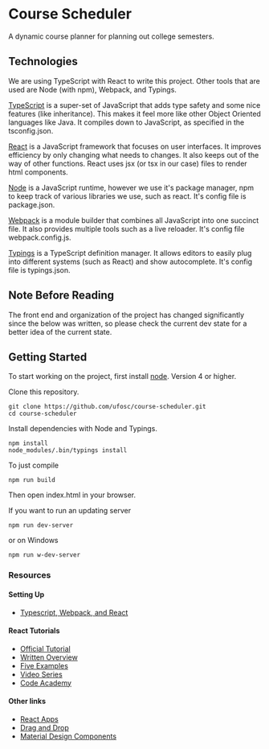# Course Scheduler

A dynamic course planner for planning out college semesters. 

## Technologies

We are using TypeScript with React to write this project. Other tools that are used are Node (with npm), Webpack, and Typings. 

[TypeScript](http://www.typescriptlang.org/) is a super-set of JavaScript that adds type safety and some nice features (like inheritance). This makes it feel more like other Object Oriented languages like Java. It compiles down to JavaScript, as specified in the tsconfig.json.
 
[React](https://facebook.github.io/react/) is a JavaScript framework that focuses on user interfaces. It improves efficiency by only changing what needs to changes. It also keeps out of the way of other functions. React uses jsx (or tsx in our case) files to render html components.

[Node](https://nodejs.org/) is a JavaScript runtime, however we use it's package manager, npm to keep track of various libraries we use, such as react. It's config file is package.json.

[Webpack](https://webpack.github.io/) is a module builder that combines all JavaScript into one succinct file. It also provides multiple tools such as a live reloader. It's config file webpack.config.js.

[Typings](https://github.com/typings/typings) is a TypeScript definition manager. It allows editors to easily plug into different systems (such as React) and show autocomplete. It's config file is typings.json.

## Note Before Reading 

The front end and organization of the project has changed significantly since the below was written, so please check the current dev state for a better idea of the current state. 

## Getting Started

To start working on the project, first install [node](https://nodejs.org/). Version 4 or higher.

Clone this repository.

```
git clone https://github.com/ufosc/course-scheduler.git
cd course-scheduler
```

Install dependencies with Node and Typings. 

```
npm install
node_modules/.bin/typings install
```

To just compile 

```
npm run build
```

Then open index.html in your browser. 

If you want to run an updating server 

```
npm run dev-server
```

or on Windows 

```
npm run w-dev-server
```

### Resources

#### Setting Up

- [Typescript, Webpack, and React](https://medium.com/@fay_jai/getting-started-with-reactjs-typescript-and-webpack-95dcaa0ed33c#.icbywodz2)

#### React Tutorials

- [Official Tutorial](https://facebook.github.io/react/docs/getting-started.html)
- [Written Overview](https://scotch.io/tutorials/learning-react-getting-started-and-concepts)
- [Five Examples](http://tutorialzine.com/2014/07/5-practical-examples-for-learning-facebooks-react-framework/)
- [Video Series](https://www.youtube.com/watch?v=eOctQZ1EV0E&list=PLLnpHn493BHFfs3Uj5tvx17mXk4B4ws4p&index=1)
- [Code Academy](https://www.codecademy.com/learn/react-101)

#### Other links

- [React Apps](https://github.com/facebookincubator/create-react-app)
- [Drag and Drop](https://gaearon.github.io/react-dnd/)
- [Material Design Components](http://www.material-ui.com/#/)